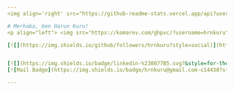 ```yaml
---
<img align='right' src="https://github-readme-stats.vercel.app/api?username=hrnkuru&show_icons=true">

# Merhaba, ben Harun Kuru! 
<p align="left"> <img src="https://komarev.com/ghpvc/?username=hrnkuru" alt="hrnkuru" /> </p>

[![](https://img.shields.io/github/followers/hrnkuru?style=social)](https://www.github.com/hrnkuru)


[![](https://img.shields.io/badge/linkedin-%230077B5.svg?&style=for-the-badge&logo=linkedin&logoColor=white)](https://www.linkedin.com/in/hrnkuru/)
[![Mail Badge](https://img.shields.io/badge/hrnkuru@gmail.com-c14438?style=for-the-badge&logo=Gmail&logoColor=white&link=mailto:hrnkuru@gmail.com)](mailto:hrnkuru@gmail.com)

---
```

